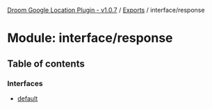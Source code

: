 [Droom Google Location Plugin - v1.0.7](../README.md) / [Exports](../modules.md) / interface/response

# Module: interface/response

## Table of contents

### Interfaces

- [default](../interfaces/interface_response.default.md)
